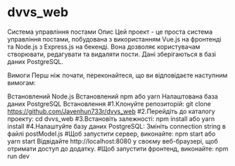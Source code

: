 # dvvs_web
Система управління постами
Опис
Цей проект - це проста система управління постами, побудована з використанням Vue.js на фронтенді та Node.js з Express.js на бекенді. Вона дозволяє користувачам створювати, редагувати та видаляти пости. Дані зберігаються в базі даних PostgreSQL.

Вимоги
Перш ніж почати, переконайтеся, що ви відповідаєте наступним вимогам:

Встановлений Node.js
Встановлений npm або yarn
Налаштована база даних PostgreSQL
Встановлення
#1.Клонуйте репозиторій:
git clone https://github.com/Javenhun733r/dvvs_web
#2.Перейдіть до каталогу проекту:
cd dvvs_web
#3.Встановіть залежності:
npm install
 або
yarn install
#4.Налаштуйте базу даних PostgreSQL:
Змініть connection string в файлі postModel.js
#Щоб запустити сервер, виконайте:
npm start
 або
yarn start
Відвідайте http://localhost:8080 у своєму веб-браузері, щоб отримати доступ до додатку.
#Щоб запустити фронтенд, виконайте:
npm run dev
